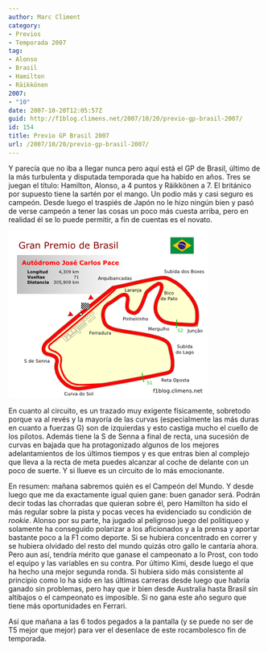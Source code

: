 ```yaml
---
author: Marc Climent
category:
- Previos
- Temporada 2007
tag:
- Alonso
- Brasil
- Hamilton
- Räikkönen
2007:
- "10"
date: 2007-10-20T12:05:57Z
guid: http://f1blog.climens.net/2007/10/20/previo-gp-brasil-2007/
id: 154
title: Previo GP Brasil 2007
url: /2007/10/20/previo-gp-brasil-2007/
---
```


Y parecía que no iba a llegar nunca pero aquí está el GP de Brasil, último de la más turbulenta y disputada temporada que ha habido en años. Tres se juegan el título: Hamilton, Alonso, a 4 puntos y Räikkönen a 7. El británico por supuesto tiene la sartén por el mango. Un podio más y casi seguro es campeón. Desde luego el traspiés de Japón no le hizo ningún bien y pasó de verse campeón a tener las cosas un poco más cuesta arriba, pero en realidad él se lo puede permitir, a fin de cuentas es el novato.

![Circuito de Interlagos](/files/2007/10/brasil071.png)

En cuanto al circuito, es un trazado muy exigente físicamente, sobretodo porque va al revés y la mayoría de las curvas (especialmente las más duras en cuanto a fuerzas G) son de izquierdas y esto castiga mucho el cuello de los pilotos. Además tiene la S de Senna a final de recta, una sucesión de curvas en bajada que ha protagonizado algunos de los mejores adelantamientos de los últimos tiempos y es que entras bien al complejo que lleva a la recta de meta puedes alcanzar al coche de delante con un poco de suerte. Y si llueve es un circuito de lo más emocionante.

En resumen: mañana sabremos quién es el Campeón del Mundo. Y desde luego que me da exactamente igual quien gane: buen ganador será. Podrán decir todas las chorradas que quieran sobre él, pero Hamilton ha sido el más regular sobre la pista y pocas veces ha evidenciado su condición de _rookie_. Alonso por su parte, ha jugado al peligroso juego del politiqueo y solamente ha conseguido polarizar a los aficionados y a la prensa y aportar bastante poco a la F1 como deporte. Si se hubiera concentrado en correr y se hubiera olvidado del resto del mundo quizás otro gallo le cantaría ahora. Pero aun así, tendría mérito que ganase el campeonato a lo Prost, con todo el equipo y las variables en su contra. Por último Kimi, desde luego el que ha hecho una mejor segunda ronda. Si hubiera sido más consistente al principio como lo ha sido en las últimas carreras desde luego que habría ganado sin problemas, pero hay que ir bien desde Australia hasta Brasil sin altibajos o el campeonato es imposible. Si no gana este año seguro que tiene más oportunidades en Ferrari.

Así que mañana a las 6 todos pegados a la pantalla (y se puede no ser de T5 mejor que mejor) para ver el desenlace de este rocambolesco fin de temporada.